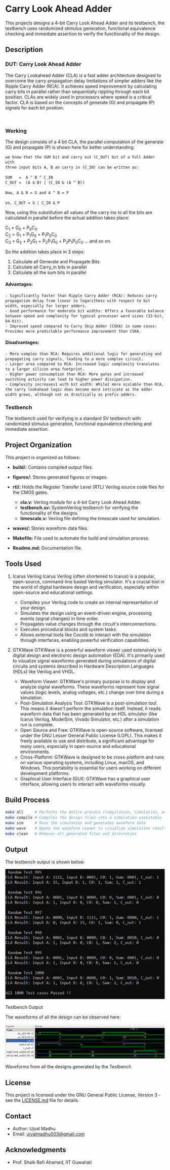 # Carry Look Ahead Adder

This projects designs a 4-bit Carry Look Ahead Adder and its testbench, the testbench uses randomized stimulus generation, functional equivalence checking and immediate assertion to verify the functionality of the design.


## Description

### DUT: Carry Look Ahead Adder

The Carry Lookahead Adder (CLA) is a fast adder architecture designed to overcome the carry propagation delay limitations of simpler adders like the Ripple Carry Adder (RCA). It achieves speed improvement by calculating carry bits in parallel rather than sequentially rippling through each bit position. CLAs are widely used in processors where speed is a critical factor. CLA is based on the concepts of generate (G) and propagate (P) signals for each bit position.

<br>

### Working 

The design consists of a 4 bit CLA, the parallel computation of the generate (G) and propagate (P) is shown here for better understanding:

```
we know that the SUM bit and carry out (C_OUT) bit of a Full Adder with 
three input bits A, B an carry in (C_IN) can be written as:

SUM   =  A ^ B ^ C_IN
C_OUT =  (A & B) | (C_IN & (A ^ B))

Now, A & B = G and A ^ B = P

so, C_OUT = G | C_IN & P 

```

Now, using this substitution all values of the carry ins to all the bits are calculated in parallel before the actual addition takes place:

C<sub>1</sub> = G<sub>0</sub> + P<sub>0</sub>C<sub>0</sub> <br>
C<sub>2</sub> = G<sub>1</sub> + P<sub>1</sub>G<sub>0</sub> + P<sub>1</sub>P<sub>0</sub>C<sub>0</sub> <br>
C<sub>3</sub> = G<sub>2</sub> + P<sub>2</sub>G<sub>1</sub> + P<sub>2</sub>P<sub>1</sub>G<sub>0</sub> + P<sub>2</sub>P<sub>1</sub>P<sub>0</sub>C<sub>0</sub> ... and so on.

So the addition takes place in 3 steps:
1. Calculate all Generate and Propagate Bits
2. Calculate all Carry_in bits in parallel
3. Calculate all the sum bits in parallel

#### Advantages:

    - Significantly faster than Ripple Carry Adder (RCA): Reduces carry propagation delay from linear to logarithmic with respect to bit width, especially for larger adders.
    - Good performance for moderate bit widths: Offers a favorable balance between speed and complexity for typical processor word sizes (32-bit, 64-bit).
    - Improved speed compared to Carry Skip Adder (CSKA) in some cases: Provides more predictable performance improvement than CSKA.

#### Disadvantages:

    - More complex than RCA: Requires additional logic for generating and propagating carry signals, leading to a more complex circuit.
    - Larger area compared to RCA: Increased logic complexity translates to a larger silicon area footprint.
    - Higher power consumption than RCA: More gates and increased switching activity can lead to higher power dissipation.
    - Complexity increases1 with bit width: While2 more scalable than RCA, the carry lookahead logic does become more intricate as the adder width grows, although not as drastically as prefix adders.   


### Testbench
The testbench used for verifying is a standard SV testbench with randomized stimulus generation, functional equivalence checking and immediate assertion.

## Project Organization

This project is organized as follows:

* **build/:** Contains compiled output files.
* **figures/:** Stores generated figures or images.
* **rtl/:** Holds the Register Transfer Level (RTL) Verilog source code files for the CMOS gates.
    * **cla.v:** Verilog module for a 4-bit Carry Look Ahead Adder.
    * **testbench.sv:** SystemVerilog testbench for verifying the functionality of the designs.
    * **timescale.v:** Verilog file defining the timescale used for simulation.

* **waves/:** Stores waveform data files.
* **Makefile:** File used to automate the build and simulation process.
* **Readme.md:** Documentation file.



## Tools Used

1. Icarus Verilog
    Icarus Verilog (often shortened to Icarus) is a popular, open-source, command-line based Verilog simulator. It's a crucial tool in the world of digital hardware design and verification, especially within open-source and educational settings.
    - Compiles your Verilog code to create an internal representation of your design.
    - Simulates the design using an event-driven engine, processing events (signal changes) in time order.
    - Propagates value changes through the circuit's interconnections.
    - Executes procedural blocks and system tasks.
    - Allows external tools like Cocotb to interact with the simulation through interfaces, enabling powerful verification capabilities.

4. GTKWave
    GTKWave is a powerful waveform viewer used extensively in digital design and electronic design automation (EDA). It's primarily used to visualize signal waveforms generated during simulations of digital circuits and systems described in Hardware Description Languages (HDLs) like Verilog and VHDL.

    - Waveform Viewer: GTKWave's primary purpose is to display and analyze signal waveforms. These waveforms represent how signal values (logic levels, analog voltages, etc.) change over time during a simulation.
    - Post-Simulation Analysis Tool: GTKWave is a post-simulation tool. This means it doesn't perform the simulation itself. Instead, it reads waveform data that has been generated by an HDL simulator (like Icarus Verilog, ModelSim, Vivado Simulator, etc.) after a simulation run is complete.
    - Open Source and Free: GTKWave is open-source software, licensed under the GNU Lesser General Public License (LGPL). This makes it freely available to use and distribute, a significant advantage for many users, especially in open-source and educational environments.
    - Cross-Platform: GTKWave is designed to be cross-platform and runs on various operating systems, including Linux, macOS, and Windows. This portability is essential for users working on different development platforms.
    - Graphical User Interface (GUI): GTKWave has a graphical user interface, allowing users to interact with waveforms visually.


## Build Process

```bash
make all     # Performs the entire process (compilation, simulation, and waveform viewing)
make compile # Compiles the design files into a simulation executable
make sim     # Runs the simulation and generates waveform data
make wave    # Opens the waveform viewer to visualize simulation results
make clean   # Removes all generated files and directories
```

## Output

The testbench output is shown below:

<p>
    <img src = "./figures/tb_output.png"/>
    <figcaption>Testbench Output</figcaption>
</p>


The waveforms of all the design can be observed here:

<p>
    <img src = "./figures/waveforms.png"/>
    <figcaption>Waveforms from all the designs generated by the Testbench</figcaption>
</p>


## License

This project is licensed under the GNU General Public License, Version 3 - see the [LICENSE.md](LICENSE.md) file for details.

## Contact

- Author: Ujval Madhu
- Email: ujvalmadhu003@gmail.com

## Acknowledgments

- Prof. Shaik Rafi Ahamed, IIT Guwahati